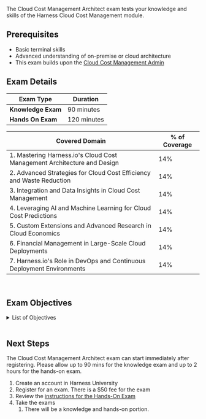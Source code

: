 The Cloud Cost Management Architect exam tests your knowledge and skills of the Harness Cloud Cost Management module.  

## Prerequisites

- Basic terminal skills
- Advanced understanding of on-premise or cloud architecture
- This exam builds upon the [Cloud Cost Management Admin](/certifications/cloud-cost-management/?lvl=administrator)

## Exam Details
| Exam Type                               | Duration         |
| ----------------------------------- | --------------- |
| **Knowledge Exam** | 90 minutes |
| **Hands On Exam** | 120 minutes |

| Covered Domain                                              | % of Coverage |
|-------------------------------------------------------------|---------------|
| 1. Mastering Harness.io's Cloud Cost Management Architecture and Design | 14%           |
| 2. Advanced Strategies for Cloud Cost Efficiency and Waste Reduction | 14%           |
| 3. Integration and Data Insights in Cloud Cost Management   | 14%           |
| 4. Leveraging AI and Machine Learning for Cloud Cost Predictions | 14%           |
| 5. Custom Extensions and Advanced Research in Cloud Economics | 14%           |
| 6. Financial Management in Large-Scale Cloud Deployments    | 14%           |
| 7. Harness.io's Role in DevOps and Continuous Deployment Environments | 14%           |


<br />

## Exam Objectives

<details>
<summary>List of Objectives</summary>

The following is a detailed list of exam objectives:

| #   | Objective |
|-----|-----------|
| **1** | **Mastering Harness.io's Cloud Cost Management Architecture and Design** |
| 1.1 | Understand advanced automation and policies for cloud cost optimization |
| 1.2 | Dive into multi-cloud cost management strategies |
| 1.3 | Master cloud financial management and forecasting |
| **2** | **Advanced Strategies for Cloud Cost Efficiency and Waste Reduction** |
| 2.1 | Explore waste reduction and rightsizing strategies |
| 2.2 | Understand economic implications of various cloud strategies |
| 2.3 | Learn to set up advanced SLAs around cloud cost and performance |
| **3** | **Integration and Data Insights in Cloud Cost Management** |
| 3.1 | Integrate with business intelligence tools |
| 3.2 | Master cloud negotiation using data insights from Harness.io |
| 3.3 | Explore advanced topics in cloud economics |
| **4** | **Leveraging AI and Machine Learning for Cloud Cost Predictions** |
| 4.1 | Utilize AI for cloud cost predictions in Harness.io |
| 4.2 | Use Harness.io in large-scale enterprises with complex financial structures |
| 4.3 | Learn about compliance and regulatory considerations in cloud cost management |
| **5** | **Custom Extensions and Advanced Research in Cloud Economics** |
| 5.1 | Build custom extensions and plugins for Harness.io |
| 5.2 | Dive into advanced research topics in cloud economics |
| 5.3 | Master the concept of cloud value realization using Harness.io's tools |
| **6** | **Financial Management in Large-Scale Cloud Deployments** |
| 6.1 | Handle financial anomalies in large-scale cloud deployments |
| 6.2 | Manage cloud costs in emerging technologies like quantum computing and blockchain |
| 6.3 | Optimize costs for containerized and serverless architectures using Harness.io |
| **7** | **Harness.io's Role in DevOps and Continuous Deployment Environments** |
| 7.1 | Understand Harness.io's role in managing cloud costs in DevOps |
| 7.2 | Master cost optimization in continuous deployment environments |
| 7.3 | Implement advanced Harness.io capabilities in complex deployment scenarios |



</details>

<br />

## Next Steps

The Cloud Cost Management Architect exam can start immediately after registering. Please allow up to 90 mins for the knowledge exam and up to 2 hours for the hands-on exam.

1. Create an account in Harness University
2. Register for an exam. There is a $50 fee for the exam
3. Review the [instructions for the Hands-On Exam](/certifications/instructions)
4. Take the exams
    1. There will be a knowledge and hands-on portion.	
